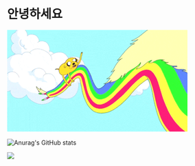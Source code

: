# 안녕하세요

![무지개콘](https://github.com/caretim/caretim/blob/master/mc.gif?raw=true)


![Anurag's GitHub stats](https://github-readme-stats.vercel.app/api?username=caretim&show_icons=true&theme=radical)


<a href="버튼을 눌렀을 때 이동할 링크" target="_blank"><img src="https://img.shields.io/badge/뱃지레이블-배경색?style=뱃지모양&logo=로고&logoColor=로고색상"/></a>
